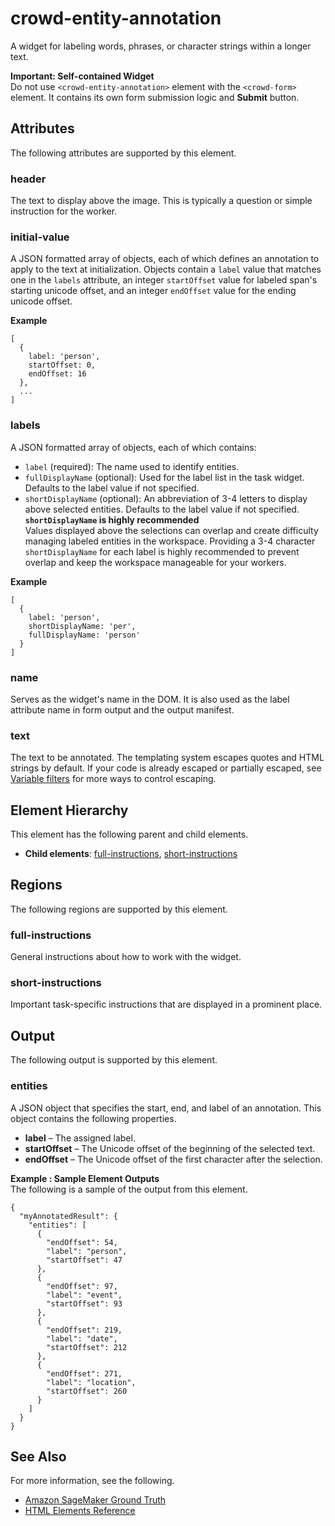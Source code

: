 # crowd\-entity\-annotation<a name="sms-ui-template-crowd-entity-annotation"></a>

A widget for labeling words, phrases, or character strings within a longer text\.

**Important: Self\-contained Widget**  
Do not use `<crowd-entity-annotation>` element with the `<crowd-form>` element\. It contains its own form submission logic and **Submit** button\.

## Attributes<a name="entity-annotation-attributes"></a>

The following attributes are supported by this element\.

### header<a name="entity-annotation-attributes-header"></a>

The text to display above the image\. This is typically a question or simple instruction for the worker\.

### initial\-value<a name="entity-annotation-attributes-initial-value"></a>

A JSON formatted array of objects, each of which defines an annotation to apply to the text at initialization\. Objects contain a `label` value that matches one in the `labels` attribute, an integer `startOffset` value for labeled span's starting unicode offset, and an integer `endOffset` value for the ending unicode offset\.

**Example**  

```
[
  {
    label: 'person',
    startOffset: 0,
    endOffset: 16
  },
  ...
]
```

### labels<a name="entity-annotation-attributes-labels"></a>

A JSON formatted array of objects, each of which contains:
+ `label` \(required\): The name used to identify entities\.
+ `fullDisplayName` \(optional\): Used for the label list in the task widget\. Defaults to the label value if not specified\.
+ `shortDisplayName` \(optional\): An abbreviation of 3\-4 letters to display above selected entities\. Defaults to the label value if not specified\.
**`shortDisplayName` is highly recommended**  
Values displayed above the selections can overlap and create difficulty managing labeled entities in the workspace\. Providing a 3\-4 character `shortDisplayName` for each label is highly recommended to prevent overlap and keep the workspace manageable for your workers\.

**Example**  

```
[
  {
    label: 'person',
    shortDisplayName: 'per', 
    fullDisplayName: 'person'
  }
]
```

### name<a name="entity-annotation-attributes-name"></a>

Serves as the widget's name in the DOM\. It is also used as the label attribute name in form output and the output manifest\.

### text<a name="entity-annotation-attributes-text"></a>

The text to be annotated\. The templating system escapes quotes and HTML strings by default\. If your code is already escaped or partially escaped, see [Variable filters](sms-custom-templates-step2.md#sms-custom-templates-step2-automate-filters) for more ways to control escaping\.

## Element Hierarchy<a name="entity-annotation-element-hierarchy"></a>

This element has the following parent and child elements\.
+ **Child elements**: [full\-instructions](#entity-annotation-regions-full-instructions), [short\-instructions](#entity-annotation-regions-short-instructions)

## Regions<a name="entity-annotation-regions"></a>

The following regions are supported by this element\.

### full\-instructions<a name="entity-annotation-regions-full-instructions"></a>

General instructions about how to work with the widget\.

### short\-instructions<a name="entity-annotation-regions-short-instructions"></a>

Important task\-specific instructions that are displayed in a prominent place\.

## Output<a name="entity-annotation-output"></a>

The following output is supported by this element\.

### entities<a name="entity-annotation-output-entities"></a>

A JSON object that specifies the start, end, and label of an annotation\. This object contains the following properties\.
+ **label** – The assigned label\.
+ **startOffset** – The Unicode offset of the beginning of the selected text\.
+ **endOffset** – The Unicode offset of the first character after the selection\.

**Example : Sample Element Outputs**  
The following is a sample of the output from this element\.  

```
{
  "myAnnotatedResult": {
    "entities": [
      {
        "endOffset": 54,
        "label": "person",
        "startOffset": 47
      },
      {
        "endOffset": 97,
        "label": "event",
        "startOffset": 93
      },
      {
        "endOffset": 219,
        "label": "date",
        "startOffset": 212
      },
      {
        "endOffset": 271,
        "label": "location",
        "startOffset": 260
      }
    ]
  }
}
```

## See Also<a name="entity-annotation-see-also"></a>

For more information, see the following\.
+ [Amazon SageMaker Ground Truth](sms.md)
+ [HTML Elements Reference](sms-ui-template-reference.md)